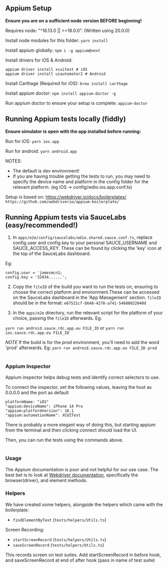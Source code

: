 ## Appium Setup

**Ensure you are on a sufficient node version BEFORE beginning!**

Requires node: "^16.13.0 || >=18.0.0". (Written using 20.0.0)

Install node modules for this folder:
`yarn install`

Install appium globally:
`npm i -g appium@next`

Install drivers for iOS & Android:
```
appium driver install xcuitest # iOS
appium driver install uiautomator2 # Android
```

Install Carthage (Required for iOS):
`brew install carthage`

Install appium doctor:
`npm install appium-doctor -g`

Run appium doctor to ensure your setup is complete:
`appium-doctor`

## Running Appium tests locally (fiddly)

**Ensure simulator is open with the app installed before running:**

Run for iOS:
```yarn ios.app```

Run for android:
```yarn android.app```

NOTES:
- The default is dev environment!
- If you are having trouble getting the tests to run, you may need to
specify the device name and platform in the config folder for the
relevant platform. (eg iOS -> config/wdio.ios.app.conf.ts)

Setup is based on:
https://webdriver.io/docs/boilerplates/
`https://github.com/webdriverio/appium-boilerplate/`


## Running Appium tests via SauceLabs (easy/recommended!)

1. In `apps/e2e/config/saucelabs/wdio.shared.sauce.conf.ts`, replace config.user and config.key to your personal SAUCE_USERNAME and SAUCE_ACCESS_KEY. These can be found by clicking the 'key' icon at the top of the SauceLabs dashboard.

Eg:
```
config.user = 'jamesmcn1;
config.key = '32434......';
```

2. Copy the `fileID` of the build you want to run the tests on, ensuring to choose the correct platform and environment.These can be accessed on the SauceLabs dashboard in the 'App Management' section. `fileID` should be in the format: `e67521cf-b648-4278-a741-54688022040d`

3. In the `apps/e2e` directory, run the relevant script for the platform of your choice, passing the `fileID` afterwards. Eg:

`yarn run android.sauce.rdc.app.eu FILE_ID` or
`yarn run ios.sauce.rdc.app.eu FILE_ID`

*NOTE* If the build is for the *prod* environment, you'll need to add the word 'prod' afterwards. Eg:
`yarn run android.sauce.rdc.app.eu FILE_ID prod`



#
### Appium Inspector

Appium inspector helps debug tests and identify correct selectors to use.

To connect the inspector, set the following values, leaving the host as 0.0.0.0 and the port as default
 ```
platformName: "iOS"
"appium:deviceName": iPhone 14 Pro
"appium:platformVersion": 16.1
"appium:automationName": XCUITest
```

There is probably a more elegant way of doing this, but starting appium from the terminal and then clicking connect should load the UI.

Then, you can run the tests using the commands above.

#
### Usage

The Appium documentation is poor and not helpful for our use case. The best bet is to look at [Webdriver documentation](https://webdriver.io/docs/api), specifically the browser(driver), and element methods.

### Helpers

We have created some helpers, alongside the helpers which came with the boilerplate:

- `findElementByText` (`tests/helpers/Utils.ts`)

Screen Recording:
- `startScreenRecord` (`tests/helpers/Utils.ts`)
- `saveScreenRecord` (`tests/helpers/Utils.ts`)

This records screen on test suites.
Add startScreenRecord in before hook, and saveScreenRecord at end of after hook (pass in name of test suite)
